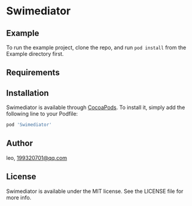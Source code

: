 # Swimediator


## Example

To run the example project, clone the repo, and run `pod install` from the Example directory first.

## Requirements

## Installation

Swimediator is available through [CocoaPods](https://cocoapods.org). To install
it, simply add the following line to your Podfile:

```ruby
pod 'Swimediator'
```

## Author

leo, 199320701@qq.com

## License

Swimediator is available under the MIT license. See the LICENSE file for more info.


